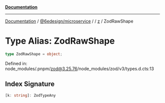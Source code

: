 [**Documentation**](../../../../../README.md)

***

[Documentation](../../../../../README.md) / [@6edesign/microservice](../../../README.md) / [](../../../README.md) / [z](../README.md) / ZodRawShape

# Type Alias: ZodRawShape

```ts
type ZodRawShape = object;
```

Defined in: node\_modules/.pnpm/zod@3.25.76/node\_modules/zod/v3/types.d.cts:13

## Index Signature

```ts
[k: string]: ZodTypeAny
```

